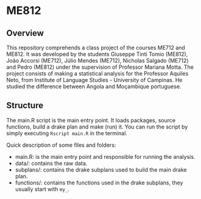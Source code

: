 # ME812

## Overview
This repository comprehends a class project of the courses ME712 and ME812. It was developed by the students Giuseppe Tinti Tomio (ME812), João Accorsi (ME712), Júlio Mendes (ME712), Nicholas Salgado (ME712) and Pedro (ME812) under the supervision of Professor Mariana Motta. The project consists of making a statistical analysis for the Professor Aquiles Neto, from Institute of Language Studies - University of Campinas. He studied the difference between Angola and Moçambique portuguese.

## Structure
The main.R script is the main entry point. It loads packages, source functions, build a drake plan and make (run) it. You can run the script by simply executing ```Rscript main.R``` in the terminal.

Quick description of some files and folders:
- main.R: is the main entry point and responsible for running the analysis.
- data/: contains the raw data.
- subplans/: contains the drake subplans used to build the main drake plan.
- functions/: contains the functions used in the drake subplans, they usually start with ```my_```.
